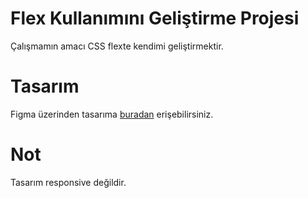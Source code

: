# Flex Kullanımını Geliştirme Projesi
Çalışmamın amacı CSS flexte kendimi geliştirmektir.

# Tasarım
Figma üzerinden tasarıma [buradan]([https://www.figma.com/file/1kVoHFmkzc3pH4tQlNARPf/Fabrx-Web-Design-System-(V3)?type=design&node-id=878-100402&mode=design&t=xwciNuD4XXQLoOZk-0](https://www.figma.com/file/1kVoHFmkzc3pH4tQlNARPf/Fabrx-Web-Design-System-(V3)?type=design&node-id=878-100402&mode=design&t=xwciNuD4XXQLoOZk-0)https://www.figma.com/file/1kVoHFmkzc3pH4tQlNARPf/Fabrx-Web-Design-System-(V3)?type=design&node-id=878-100402&mode=design&t=xwciNuD4XXQLoOZk-0) erişebilirsiniz.


# Not
Tasarım responsive değildir.
